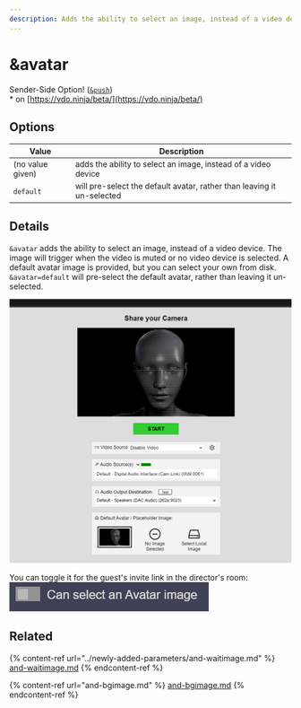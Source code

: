```yaml
---
description: Adds the ability to select an image, instead of a video device
---
```


# \&avatar

Sender-Side Option! ([`&push`](../../source-settings/push.md))\
\* on [https://vdo.ninja/beta/](https://vdo.ninja/beta/)

## Options

| Value            | Description                                                            |
| ---------------- | ---------------------------------------------------------------------- |
| (no value given) | adds the ability to select an image, instead of a video device         |
| `default`        | will pre-select the default avatar, rather than leaving it un-selected |

## Details

`&avatar` adds the ability to select an image, instead of a video device. The image will trigger when the video is muted or no video device is selected. A default avatar image is provided, but you can select your own from disk. `&avatar=default` will pre-select the default avatar, rather than leaving it un-selected.

![](<../../.gitbook/assets/image (104) (1) (1).png>)

You can toggle it for the guest's invite link in the director's room:\
![](<../../.gitbook/assets/image (118) (1).png>)

## Related

{% content-ref url="../newly-added-parameters/and-waitimage.md" %}
[and-waitimage.md](../newly-added-parameters/and-waitimage.md)
{% endcontent-ref %}

{% content-ref url="and-bgimage.md" %}
[and-bgimage.md](and-bgimage.md)
{% endcontent-ref %}
